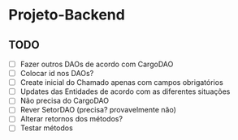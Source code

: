# Projeto-Backend


## TODO
- [ ] Fazer outros DAOs de acordo com CargoDAO
- [ ] Colocar id nos DAOs?
- [ ] Create inicial do Chamado apenas com campos obrigatórios
- [ ] Updates das Entidades de acordo com as diferentes situações
- [ ] Não precisa do CargoDAO
- [ ] Rever SetorDAO (precisa? provavelmente não)
- [ ] Alterar retornos dos métodos?
- [ ] Testar métodos
